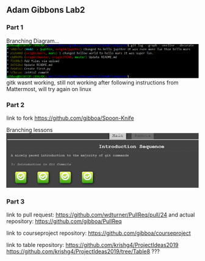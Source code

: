 ## Adam Gibbons Lab2

### Part 1
Branching Diagram...
![git log](part1b_log.PNG)
gitk wasnt working, still not working after following instructions from Mattermost, will try again on linux

### Part 2

link to fork
https://github.com/gibboa/Spoon-Knife

Branching lessons
![branching practice](branching_intro_complete.PNG)

### Part 3

link to pull request:
https://github.com/wdturner/PullReq/pull/24
and actual repository:
https://github.com/gibboa/PullReq


link to courseproject repository:
https://github.com/gibboa/courseproject

link to table repository:
https://github.com/krishg4/ProjectIdeas2019
https://github.com/krishg4/ProjectIdeas2019/tree/Table8 ???
